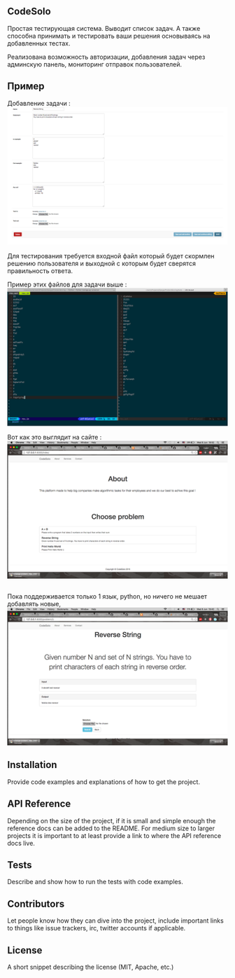## CodeSolo

Простая тестирующая система. Выводит список задач. А также способна принимать и тестировать ваши решения основываясь на добавленных тестах.

Реализована возможность авторизации, добавления задач через админскую панель, мониторинг отправок пользователей.

## Пример

Добавление задачи :
![Alt text](https://raw.githubusercontent.com/NurlashKO/CodeSolo/master/trash/img/im1.png)

Для тестирования требуется входной файл который будет скормлен решению пользователя и выходной с которым будет сверятся правильность ответа.

Пример этих файлов для задачи выше : 
![Alt text](https://raw.githubusercontent.com/NurlashKO/CodeSolo/master/trash/img/im2.png)

Вот как это выглядит на сайте : 
![Alt text](https://raw.githubusercontent.com/NurlashKO/CodeSolo/master/trash/img/im3.png)
##
Пока поддерживается только 1 язык, python, но ничего не мешает добавлять новые,
![Alt text](https://raw.githubusercontent.com/NurlashKO/CodeSolo/master/trash/img/im4.png)



## Installation

Provide code examples and explanations of how to get the project.

## API Reference

Depending on the size of the project, if it is small and simple enough the reference docs can be added to the README. For medium size to larger projects it is important to at least provide a link to where the API reference docs live.

## Tests

Describe and show how to run the tests with code examples.

## Contributors

Let people know how they can dive into the project, include important links to things like issue trackers, irc, twitter accounts if applicable.

## License

A short snippet describing the license (MIT, Apache, etc.)
